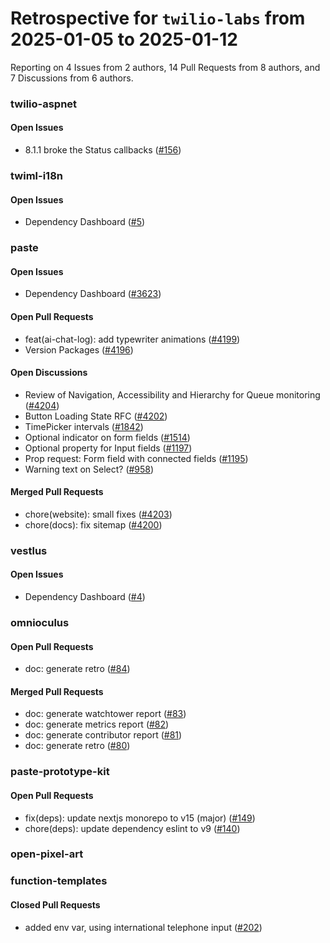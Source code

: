 # Retrospective for `twilio-labs` from 2025-01-05 to 2025-01-12

Reporting on 4 Issues from 2 authors, 14 Pull Requests from 8 authors, and 7 Discussions from 6 authors.


### twilio-aspnet

#### Open Issues

- 8.1.1 broke the Status callbacks ([#156](https://github.com/twilio-labs/twilio-aspnet/issues/156))

### twiml-i18n

#### Open Issues

- Dependency Dashboard ([#5](https://github.com/twilio-labs/twiml-i18n/issues/5))

### paste

#### Open Issues

- Dependency Dashboard ([#3623](https://github.com/twilio-labs/paste/issues/3623))

#### Open Pull Requests

- feat(ai-chat-log): add typewriter animations ([#4199](https://github.com/twilio-labs/paste/pull/4199))
- Version Packages ([#4196](https://github.com/twilio-labs/paste/pull/4196))

#### Open Discussions

- Review of Navigation, Accessibility and Hierarchy for Queue monitoring ([#4204](https://github.com/twilio-labs/paste/discussions/4204))
- Button Loading State RFC ([#4202](https://github.com/twilio-labs/paste/discussions/4202))
- TimePicker intervals ([#1842](https://github.com/twilio-labs/paste/discussions/1842))
- Optional indicator on form fields ([#1514](https://github.com/twilio-labs/paste/discussions/1514))
- Optional property for Input fields ([#1197](https://github.com/twilio-labs/paste/discussions/1197))
- Prop request: Form field with connected fields ([#1195](https://github.com/twilio-labs/paste/discussions/1195))
- Warning text on Select? ([#958](https://github.com/twilio-labs/paste/discussions/958))

#### Merged Pull Requests

- chore(website): small fixes ([#4203](https://github.com/twilio-labs/paste/pull/4203))
- chore(docs): fix sitemap ([#4200](https://github.com/twilio-labs/paste/pull/4200))

### vestlus

#### Open Issues

- Dependency Dashboard ([#4](https://github.com/twilio-labs/vestlus/issues/4))

### omnioculus

#### Open Pull Requests

- doc: generate retro ([#84](https://github.com/twilio-labs/omnioculus/pull/84))

#### Merged Pull Requests

- doc: generate watchtower report ([#83](https://github.com/twilio-labs/omnioculus/pull/83))
- doc: generate metrics report ([#82](https://github.com/twilio-labs/omnioculus/pull/82))
- doc: generate contributor report ([#81](https://github.com/twilio-labs/omnioculus/pull/81))
- doc: generate retro ([#80](https://github.com/twilio-labs/omnioculus/pull/80))

### paste-prototype-kit

#### Open Pull Requests

- fix(deps): update nextjs monorepo to v15 (major) ([#149](https://github.com/twilio-labs/paste-prototype-kit/pull/149))
- chore(deps): update dependency eslint to v9 ([#140](https://github.com/twilio-labs/paste-prototype-kit/pull/140))

### open-pixel-art

### function-templates

#### Closed Pull Requests

- added env var, using international telephone input ([#202](https://github.com/twilio-labs/function-templates/pull/202))